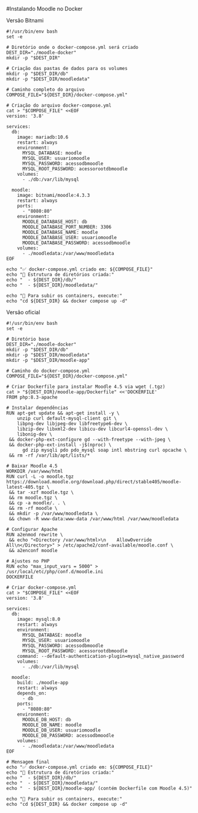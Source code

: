 #Instalando Moodle no Docker

Versão Bitnami

    #!/usr/bin/env bash
    set -e
    
    # Diretório onde o docker-compose.yml será criado
    DEST_DIR="./moodle-docker"
    mkdir -p "$DEST_DIR"
    
    # Criação das pastas de dados para os volumes
    mkdir -p "$DEST_DIR/db"
    mkdir -p "$DEST_DIR/moodledata"
    
    # Caminho completo do arquivo
    COMPOSE_FILE="${DEST_DIR}/docker-compose.yml"
    
    # Criação do arquivo docker-compose.yml
    cat > "$COMPOSE_FILE" <<EOF
    version: '3.8'
    
    services:
      db:
        image: mariadb:10.6
        restart: always
        environment:
          MYSQL_DATABASE: moodle
          MYSQL_USER: usuariomoodle
          MYSQL_PASSWORD: acessodbmoodle
          MYSQL_ROOT_PASSWORD: acessorootdbmoodle
        volumes:
          - ./db:/var/lib/mysql
    
      moodle:
        image: bitnami/moodle:4.3.3
        restart: always
        ports:
          - "8080:80"
        environment:
          MOODLE_DATABASE_HOST: db
          MOODLE_DATABASE_PORT_NUMBER: 3306
          MOODLE_DATABASE_NAME: moodle
          MOODLE_DATABASE_USER: usuariomoodle
          MOODLE_DATABASE_PASSWORD: acessodbmoodle
        volumes:
          - ./moodledata:/var/www/moodledata
    EOF
    
    echo "✅ docker-compose.yml criado em: ${COMPOSE_FILE}"
    echo "📁 Estrutura de diretórios criada:"
    echo "  - ${DEST_DIR}/db/"
    echo "  - ${DEST_DIR}/moodledata/"
    
    echo "🚀 Para subir os containers, execute:" 
    echo "cd ${DEST_DIR} && docker compose up -d"

Versão oficial

    #!/usr/bin/env bash
    set -e
    
    # Diretório base
    DEST_DIR="./moodle-docker"
    mkdir -p "$DEST_DIR/db"
    mkdir -p "$DEST_DIR/moodledata"
    mkdir -p "$DEST_DIR/moodle-app"
    
    # Caminho do docker-compose.yml
    COMPOSE_FILE="${DEST_DIR}/docker-compose.yml"
    
    # Criar Dockerfile para instalar Moodle 4.5 via wget (.tgz)
    cat > "${DEST_DIR}/moodle-app/Dockerfile" <<'DOCKERFILE'
    FROM php:8.3-apache
    
    # Instalar dependências
    RUN apt-get update && apt-get install -y \
        unzip curl default-mysql-client git \
        libpng-dev libjpeg-dev libfreetype6-dev \
        libzip-dev libxml2-dev libicu-dev libcurl4-openssl-dev \
        libonig-dev \
     && docker-php-ext-configure gd --with-freetype --with-jpeg \
     && docker-php-ext-install -j$(nproc) \
          gd zip mysqli pdo pdo_mysql soap intl mbstring curl opcache \
     && rm -rf /var/lib/apt/lists/*
    
    # Baixar Moodle 4.5
    WORKDIR /var/www/html
    RUN curl -L -o moodle.tgz https://download.moodle.org/download.php/direct/stable405/moodle-latest-405.tgz \
     && tar -xzf moodle.tgz \
     && rm moodle.tgz \
     && cp -a moodle/. . \
     && rm -rf moodle \
     && mkdir -p /var/www/moodledata \
     && chown -R www-data:www-data /var/www/html /var/www/moodledata
    
    # Configurar Apache
    RUN a2enmod rewrite \
     && echo "<Directory /var/www/html>\n    AllowOverride All\n</Directory>" > /etc/apache2/conf-available/moodle.conf \
     && a2enconf moodle
    
    # Ajustes no PHP
    RUN echo "max_input_vars = 5000" > /usr/local/etc/php/conf.d/moodle.ini
    DOCKERFILE
    
    # Criar docker-compose.yml
    cat > "$COMPOSE_FILE" <<EOF
    version: '3.8'
    
    services:
      db:
        image: mysql:8.0
        restart: always
        environment:
          MYSQL_DATABASE: moodle
          MYSQL_USER: usuariomoodle
          MYSQL_PASSWORD: acessodbmoodle
          MYSQL_ROOT_PASSWORD: acessorootdbmoodle
        command: --default-authentication-plugin=mysql_native_password
        volumes:
          - ./db:/var/lib/mysql
    
      moodle:
        build: ./moodle-app
        restart: always
        depends_on:
          - db
        ports:
          - "8080:80"
        environment:
          MOODLE_DB_HOST: db
          MOODLE_DB_NAME: moodle
          MOODLE_DB_USER: usuariomoodle
          MOODLE_DB_PASSWORD: acessodbmoodle
        volumes:
          - ./moodledata:/var/www/moodledata
    EOF
    
    # Mensagem final
    echo "✅ docker-compose.yml criado em: ${COMPOSE_FILE}"
    echo "📁 Estrutura de diretórios criada:"
    echo "  - ${DEST_DIR}/db/"
    echo "  - ${DEST_DIR}/moodledata/"
    echo "  - ${DEST_DIR}/moodle-app/ (contém Dockerfile com Moodle 4.5)"
    
    echo "🚀 Para subir os containers, execute:"
    echo "cd ${DEST_DIR} && docker compose up -d"
    
